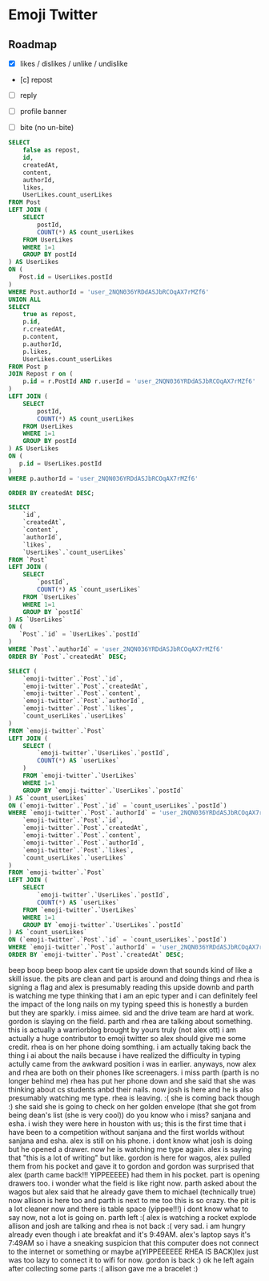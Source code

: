 # Emoji Twitter

## Roadmap

- [x] likes / dislikes / unlike / undislike
- [c] repost
- [ ] reply
- [ ] profile banner
- [ ] bite (no un-bite)


```sql
SELECT 
    false as repost,
    id, 
    createdAt,
    content,
    authorId,
    likes,
    UserLikes.count_userLikes
FROM Post 
LEFT JOIN (
    SELECT 
        postId, 
        COUNT(*) AS count_userLikes 
    FROM UserLikes 
    WHERE 1=1 
    GROUP BY postId
) AS UserLikes 
ON (
   Post.id = UserLikes.postId
)
WHERE Post.authorId = 'user_2NQN036YRDdASJbRCOqAX7rMZf6' 
UNION ALL
SELECT 
    true as repost,
    p.id,
    r.createdAt, 
    p.content, 
    p.authorId, 
    p.likes,
    UserLikes.count_userLikes
FROM Post p 
JOIN Repost r on (
    p.id = r.PostId AND r.userId = 'user_2NQN036YRDdASJbRCOqAX7rMZf6' 
) 
LEFT JOIN (
    SELECT 
        postId, 
        COUNT(*) AS count_userLikes 
    FROM UserLikes 
    WHERE 1=1 
    GROUP BY postId
) AS UserLikes 
ON (
   p.id = UserLikes.postId
)
WHERE p.authorId = 'user_2NQN036YRDdASJbRCOqAX7rMZf6' 

ORDER BY createdAt DESC;
```

```sql
SELECT 
    `id`, 
    `createdAt`,
    `content`,
    `authorId`,
    `likes`,
    `UserLikes`.`count_userLikes`
FROM `Post` 
LEFT JOIN (
    SELECT 
        `postId`, 
        COUNT(*) AS `count_userLikes` 
    FROM `UserLikes` 
    WHERE 1=1 
    GROUP BY `postId`
) AS `UserLikes` 
ON (
   `Post`.`id` = `UserLikes`.`postId`
)
WHERE `Post`.`authorId` = 'user_2NQN036YRDdASJbRCOqAX7rMZf6' 
ORDER BY `Post`.`createdAt` DESC;
```

```sql
SELECT (
    `emoji-twitter`.`Post`.`id`, 
    `emoji-twitter`.`Post`.`createdAt`, 
    `emoji-twitter`.`Post`.`content`, 
    `emoji-twitter`.`Post`.`authorId`, 
    `emoji-twitter`.`Post`.`likes`, 
    `count_userLikes`.`userLikes`
)
FROM `emoji-twitter`.`Post`
LEFT JOIN (
    SELECT ( 
        `emoji-twitter`.`UserLikes`.`postId`, 
        COUNT(*) AS `userLikes` 
    )
    FROM `emoji-twitter`.`UserLikes` 
    WHERE 1=1 
    GROUP BY `emoji-twitter`.`UserLikes`.`postId`
) AS `count_userLikes` 
ON (`emoji-twitter`.`Post`.`id` = `count_userLikes`.`postId`) 
WHERE `emoji-twitter`.`Post`.`authorId` = 'user_2NQN036YRDdASJbRCOqAX7rMZf6' (
    `emoji-twitter`.`Post`.`id`, 
    `emoji-twitter`.`Post`.`createdAt`, 
    `emoji-twitter`.`Post`.`content`, 
    `emoji-twitter`.`Post`.`authorId`, 
    `emoji-twitter`.`Post`.`likes`, 
    `count_userLikes`.`userLikes` 
)
FROM `emoji-twitter`.`Post`
LEFT JOIN (
    SELECT 
        `emoji-twitter`.`UserLikes`.`postId`, 
        COUNT(*) AS `userLikes` 
    FROM `emoji-twitter`.`UserLikes` 
    WHERE 1=1 
    GROUP BY `emoji-twitter`.`UserLikes`.`postId`
) AS `count_userLikes` 
ON (`emoji-twitter`.`Post`.`id` = `count_userLikes`.`postId`) 
WHERE `emoji-twitter`.`Post`.`authorId` = 'user_2NQN036YRDdASJbRCOqAX7rMZf6' 
ORDER BY `emoji-twitter`.`Post`.`createdAt` DESC;
```


beep boop beep boop alex cant tie upside down that sounds kind of like a skill issue. the pits are clean and part is around and doing things and rhea is signing a flag and alex is presumably reading this upside downb and parth is watching me type thinking that i am an epic typer and i can definitely feel the impact of the long nails on my typing speed this is honestly a burden but they are sparkly. i miss aimee. sid and the drive team are hard at work. gordon is slaying on the field. parth and rhea are talking about something. this is actually a warriorblog brought by yours truly (not alex ott) i am actually a huge contributor to emoji twitter so alex should give me some credit. rhea is on her phone doing somthing. i am actually taking back the thing i ai about the nails because i have realized the difficulty in typing actully came from the awkward position i was in earlier. anyways, now alex and rhea are both on their phones like screenagers. i miss parth (parth is no longer behind me) rhea has put her phone down and she said that she was thinking about cs students anbd their nails. now josh is here and he is also presumably watching me type. rhea is leaving. :( she is coming back though :) she said she is going to check on her golden envelope (that she got from being dean's list (she is very cool)) do you know who i miss? sanjana and esha. i wish they were here in houston with us; this is the first time that i have been to a competition without sanjana and the first worlds without sanjana and esha. alex is still on his phone. i dont know what josh is doing but he opened a drawer. now he is watching me type again. alex is saying that "this is a lot of writing" but like. gordon is here for wagos, alex pulled them from his pocket and gave it to gordon and gordon was surprised that alex (parth came back!!! YIPPEEEEE) had them in his pocket. part is opening drawers too. i wonder what the field is like right now. parth asked about the wagos but alex said that he already gave them to michael (technically true) now allison is here too and parth is next to me too this is so crazy. the pit is a lot cleaner now and there is table space (yippee!!!) i dont know what to say now, not a lot is going on. parth left :( alex is watching a rocket explode allison and josh are talking and rhea is not back :( very sad. i am hungry already even though i ate breakfat and it's 9:49AM. alex's laptop says it's 7:49AM so i have a sneaking suspicion that this computer does not connect to the internet or something or maybe a(YIPPEEEEEE RHEA IS BACK)lex just was too lazy to connect it to wifi for now. gordon is back :) ok he left again after collecting some parts :( allison gave me a bracelet :) 
